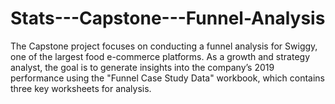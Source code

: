 # Stats---Capstone---Funnel-Analysis
The Capstone project focuses on conducting a funnel analysis for Swiggy, one of the largest food e-commerce platforms. As a growth and strategy analyst, the goal is to generate insights into the company’s 2019 performance using the "Funnel Case Study Data" workbook, which contains three key worksheets for analysis.

